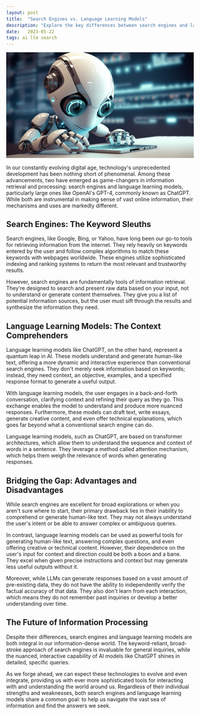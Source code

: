 ```yaml
---
layout: post
title:  "Search Engines vs. Language Learning Models"
description: "Explore the key differences between search engines and language learning models. Learn how these technologies work and how they can be used to find information online."
date:   2023-05-22
tags: ai llm search
---
```


![A small robot looking at a traditional search engine](/assets/search-vs-llm.png)

In our constantly evolving digital age, technology's unprecedented development has been nothing short of phenomenal. Among these advancements, two have emerged as game-changers in information retrieval and processing: search engines and language learning models, particularly large ones like OpenAI's GPT-4, commonly known as ChatGPT. While both are instrumental in making sense of vast online information, their mechanisms and uses are markedly different.

## Search Engines: The Keyword Sleuths

Search engines, like Google, Bing, or Yahoo, have long been our go-to tools for retrieving information from the internet. They rely heavily on keywords entered by the user and follow complex algorithms to match these keywords with webpages worldwide. These engines utilize sophisticated indexing and ranking systems to return the most relevant and trustworthy results.

However, search engines are fundamentally tools of information retrieval. They're designed to search and present raw data based on your input, not to understand or generate content themselves. They give you a list of potential information sources, but the user must sift through the results and synthesize the information they need.

## Language Learning Models: The Context Comprehenders

Language learning models like ChatGPT, on the other hand, represent a quantum leap in AI. These models understand and generate human-like text, offering a more dynamic and interactive experience than conventional search engines. They don't merely seek information based on keywords; instead, they need context, an objective, examples, and a specified response format to generate a useful output.

With language learning models, the user engages in a back-and-forth conversation, clarifying context and refining their query as they go. This exchange enables the model to understand and produce more nuanced responses. Furthermore, these models can draft text, write essays, generate creative content, and even offer technical explanations, which goes far beyond what a conventional search engine can do.

Language learning models, such as ChatGPT, are based on transformer architectures, which allow them to understand the sequence and context of words in a sentence. They leverage a method called attention mechanism, which helps them weigh the relevance of words when generating responses.

## Bridging the Gap: Advantages and Disadvantages

While search engines are excellent for broad explorations or when you aren't sure where to start, their primary drawback lies in their inability to comprehend or generate human-like text. They may not always understand the user's intent or be able to answer complex or ambiguous queries.

In contrast, language learning models can be used as powerful tools for generating human-like text, answering complex questions, and even offering creative or technical content. However, their dependence on the user's input for context and direction could be both a boon and a bane. They excel when given precise instructions and context but may generate less useful outputs without it.

Moreover, while LLMs can generate responses based on a vast amount of pre-existing data, they do not have the ability to independently verify the factual accuracy of that data. They also don't learn from each interaction, which means they do not remember past inquiries or develop a better understanding over time.

## The Future of Information Processing

Despite their differences, search engines and language learning models are both integral in our information-dense world. The keyword-reliant, broad-stroke approach of search engines is invaluable for general inquiries, while the nuanced, interactive capability of AI models like ChatGPT shines in detailed, specific queries.

As we forge ahead, we can expect these technologies to evolve and even integrate, providing us with ever more sophisticated tools for interacting with and understanding the world around us. Regardless of their individual strengths and weaknesses, both search engines and language learning models share a common goal: to help us navigate the vast sea of information and find the answers we seek.